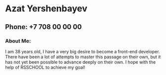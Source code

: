 # Azat Yershenbayev
## Phone: +7 708 00 00 00
### About Me: 
I am 38 years old, I have a very big desire to become
a front-end developer. There have been a lot of 
attempts to master this passage on their own,
but it has not yet been possible to advance
deeply on their own. I hope with the help of RSSCHOOL to achieve my goal!
##

             

 
